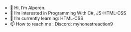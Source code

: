 - 👋 Hi, I’m Alperen.
- 👀 I’m interested in Programming With C#, JS-HTML-CSS
- 🌱 I’m currently learning: HTML-CSS 
- 📫 How to reach me :
Discord: myhonestreaction9

<!---
Alperen55555/Alperen55555 is a ✨ special ✨ repository because its `README.md` (this file) appears on your GitHub profile.
You can click the Preview link to take a look at your changes.
--->
